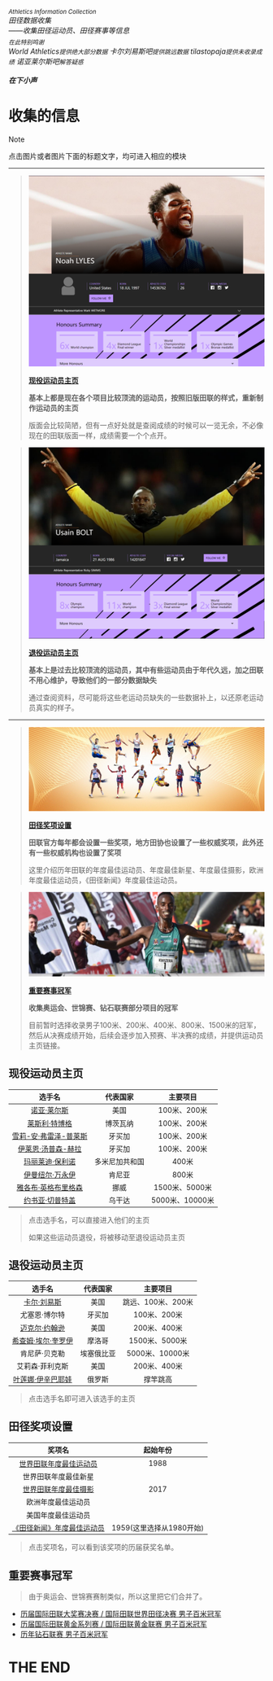 ###### <sub>Athletics Information Collection</sub><br>田径数据收集<br>*——收集田径运动员、田径赛事等信息*<br><sub>在此特别鸣谢</sub><br>*World Athletics`提供绝大部分数据`* *卡尔刘易斯吧`提供跳远数据`* *tilastopaja`提供未收录成绩`* *诺亚莱尔斯吧`解答疑惑`*<br><br>**在下小声**

# 收集的信息

> [!NOTE]
>
> 点击图片或者图片下面的标题文字，均可进入相应的模块

---

> [![](./Assets/现役运动员.png)](#1)
> 
> **[现役运动员主页](#1)**
> 
> **基本上都是现在各个项目比较顶流的运动员，按照旧版田联的样式，重新制作运动员的主页**
> 
> 版面会比较简陋，但有一点好处就是查阅成绩的时候可以一览无余，不必像现在的田联版面一样，成绩需要一个个点开。
> 

> [![退役运动员主页](./Assets/退役运动员主页.png)](#2)
> 
> **[退役运动员主页](#2)**
> 
> **基本上是过去比较顶流的运动员，其中有些运动员由于年代久远，加之田联不用心维护，导致他们的一部分数据缺失**
> 
> 通过查阅资料，尽可能将这些老运动员缺失的一些数据补上，以还原老运动员真实的样子。
> 

---

> [![田径奖项设置](./Assets/奖项.jpg)](#3)
> 
> **[田径奖项设置](#3)**
> 
> **田联官方每年都会设置一些奖项，地方田协也设置了一些权威奖项，此外还有一些权威机构也设置了奖项**
> 
> 这里介绍历年田联的年度最佳运动员、年度最佳新星、年度最佳摄影，欧洲年度最佳运动员，《田径新闻》年度最佳运动员。
> 

> [![重要赛事成绩](./Assets/冠军.jpg)](#4)
> 
> **[重要赛事冠军](#4)**
> 
> **收集奥运会、世锦赛、钻石联赛部分项目的冠军**
> 
> 目前暂时选择收录男子100米、200米、400米、800米、1500米的冠军，然后从决赛成绩开始，后续会逐步加入预赛、半决赛的成绩，并提供运动员主页链接。
> 

## 现役运动员主页<a id='1'></a>

|                            选手名                            |    代表国家    |    主要项目     |
| :----------------------------------------------------------: | :------------: | :-------------: |
| [诺亚·莱尔斯](./Athlete/Men/Sprinter/Noah-Lyles/Profile.md)  |      美国      |  100米、200米   |
| [莱斯利·特博格](./Athlete/Men/Sprinter/Letsile-Tebogo/Profile.md) |    博茨瓦纳    |  100米、200米   |
| [雪莉-安·弗雷泽-普莱斯](./Athlete/Women/Sprinter/Shelly-Ann-Fraser-Pryce/Profile.md) |     牙买加     |  100米、200米   |
| [伊莱恩·汤普森-赫拉](./Athlete/Women/Sprinter/Elaine-Thompson-Herah/Profile.md) |     牙买加     |  100米、200米   |
| [玛丽莱迪·保利诺](./Athlete/Women/Sprinter/Marileidy-Paulino/Profile.md) | 多米尼加共和国 |      400米      |
| [伊曼纽尔·万永伊](./Athlete/Men/Middle-Distance/Emmanuel-Wanyonyi/Profile.md) |     肯尼亚     |      800米      |
| [雅各布·英格布里格森](./Athlete/Men/Middle-Distance/Jakob-Ingebrigtsen/Profile.md) |      挪威      | 1500米、5000米  |
| [约书亚·切普特盖](./Athlete/Men/Long-Distance/Joshua-Cheptegei/Profile.md) |     乌干达     | 5000米、10000米 |

> 点击选手名，可以直接进入他们的主页
>
> 如果这些运动员退役，将被移动至退役运动员主页

## 退役运动员主页<a id='2'></a>

|                            选手名                            |  代表国家  |      主要项目      |
| :----------------------------------------------------------: | :--------: | :----------------: |
| [卡尔·刘易斯](./Athlete/Men/Sprinter/Carl-Lewis/Profile.md)  |    美国    | 跳远、100米、200米 |
|                        尤塞恩·博尔特                         |   牙买加   |    100米、200米    |
| [迈克尔·约翰逊](./Athlete/Men/Sprinter/Michael-Johnson/Profile.md) |    美国    |    200米、400米    |
| [希查姆·埃尔·奎罗伊](./Athlete/Men/Middle-Distance/Hicham-El-Guerrouj/Profile.md) |   摩洛哥   |   1500米、5000米   |
|                        肯尼萨·贝克勒                         | 埃塞俄比亚 |  5000米、10000米   |
|                       艾莉森·菲利克斯                        |    美国    |    200米、400米    |
| [叶莲娜·伊辛巴耶娃](./Athlete/Women/Jump/Yelena-Isinbayeva/Profile.md) |   俄罗斯   |      撑竿跳高      |

> 点击选手名即可进入该选手的主页

## 田径奖项设置<a id='3'></a>

|                            奖项名                            |         起始年份         |
| :----------------------------------------------------------: | :----------------------: |
| [世界田联年度最佳运动员](./Awards/World-Athlete-Of-The-Year/List-simple.md) |           1988           |
|                     世界田联年度最佳新星                     |                          |
| [世界田联年度最佳摄影](./Awards/Photograph-Of-The-Year/List.md) |           2017           |
|                      欧洲年度最佳运动员                      |                          |
|                      美国年度最佳运动员                      |                          |
| [《田径新闻》年度最佳运动员](./Awards/Track-And-Field-News/List-simple.md) | 1959(这里选择从1980开始) |

> 点击奖项名，可以看到该奖项的历届获奖名单。

## 重要赛事冠军<a id='4'></a>

> 由于奥运会、世锦赛赛制类似，所以这里把它们合并了。

- [历届国际田联大奖赛决赛 / 国际田联世界田径决赛 男子百米冠军](./Champion/League/Final.md)
- [历届国际田联黄金系列赛 / 国际田联黄金联赛 男子百米冠军](./Champion/League/Gold.md)
- [历年钻石联赛 男子百米冠军](./Champion/League/Diamond.md)



# THE END
